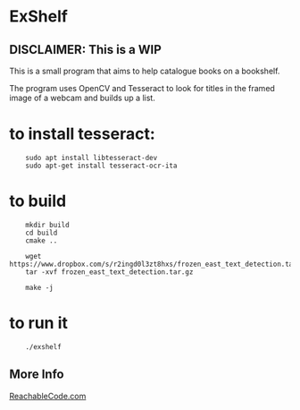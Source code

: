 # ExShelf

## DISCLAIMER: This is a WIP

This is a small program that aims to help catalogue books on a bookshelf.

The program uses OpenCV and Tesseract to look for titles in the framed image of
a webcam and builds up a list.

# to install tesseract:

```
    sudo apt install libtesseract-dev
    sudo apt-get install tesseract-ocr-ita
```

# to build

```
    mkdir build
    cd build
    cmake ..

    wget https://www.dropbox.com/s/r2ingd0l3zt8hxs/frozen_east_text_detection.tar.gz
    tar -xvf frozen_east_text_detection.tar.gz

    make -j
```

# to run it

```
    ./exshelf
```

## More Info
[ReachableCode.com](https://www.reachablecode.com)
